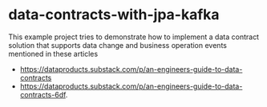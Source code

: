 # data-contracts-with-jpa-kafka
This example project tries to demonstrate how to implement a data contract solution that supports data change and business operation events mentioned in these articles 
* https://dataproducts.substack.com/p/an-engineers-guide-to-data-contracts
* https://dataproducts.substack.com/p/an-engineers-guide-to-data-contracts-6df.

